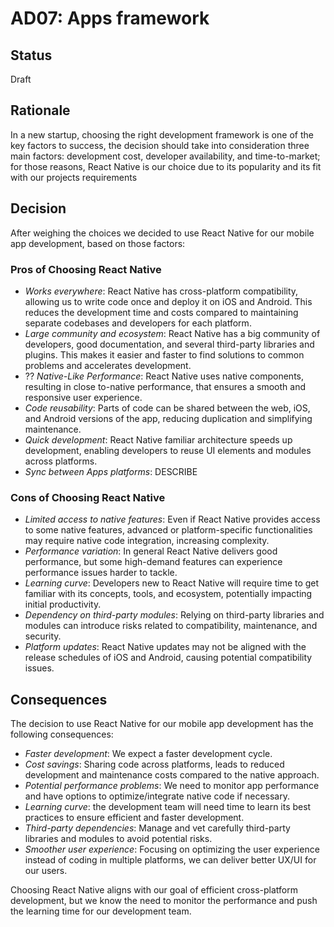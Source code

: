 # AD07: Apps framework

## Status

Draft

## Rationale

In a new startup, choosing the right development framework is one of the key factors to success, the decision should take into consideration three main factors: development cost, developer availability, and time-to-market; for those reasons, React Native is our choice due to its popularity and its fit with our projects requirements

## Decision

After weighing the choices we decided to use React Native for our mobile app development, based on those factors:

### Pros of Choosing React Native

- _Works everywhere_: React Native has cross-platform compatibility, allowing us to write code once and deploy it on iOS and Android. This reduces the development time and costs compared to maintaining separate codebases and developers for each platform.
- _Large community and ecosystem_: React Native has a big community of developers, good documentation, and several third-party libraries and plugins. This makes it easier and faster to find solutions to common problems and accelerates development.
- ?? _Native-Like Performance_: React Native uses native components, resulting in close to-native performance, that ensures a smooth and responsive user experience.
- _Code reusability_: Parts of code can be shared between the web, iOS, and Android versions of the app, reducing duplication and simplifying maintenance.
- _Quick development_: React Native familiar architecture speeds up development, enabling developers to reuse UI elements and modules across platforms.
- _Sync between Apps platforms_: DESCRIBE

### Cons of Choosing React Native

- _Limited access to native features_: Even if React Native provides access to some native features, advanced or platform-specific functionalities may require native code integration, increasing complexity.
- _Performance variation_: In general React Native delivers good performance, but some high-demand features can experience performance issues harder to tackle.
- _Learning curve_: Developers new to React Native will require time to get familiar with its concepts, tools, and ecosystem, potentially impacting initial productivity.
- _Dependency on third-party modules_: Relying on third-party libraries and modules can introduce risks related to compatibility, maintenance, and security.
- _Platform updates_: React Native updates may not be aligned with the release schedules of iOS and Android, causing potential compatibility issues.

## Consequences

The decision to use React Native for our mobile app development has the following consequences:

- _Faster development_: We expect a faster development cycle.
- _Cost savings_: Sharing code across platforms, leads to reduced development and maintenance costs compared to the native approach.
- _Potential performance problems_: We need to monitor app performance and have options to optimize/integrate native code if necessary.
- _Learning curve_: the development team will need time to learn its best practices to ensure efficient and faster development.
- _Third-party dependencies_: Manage and vet carefully third-party libraries and modules to avoid potential risks.
- _Smoother user experience_: Focusing on optimizing the user experience instead of coding in multiple platforms, we can deliver better UX/UI for our users.

Choosing React Native aligns with our goal of efficient cross-platform development, but we know the need to monitor the performance and push the learning time for our development team.
